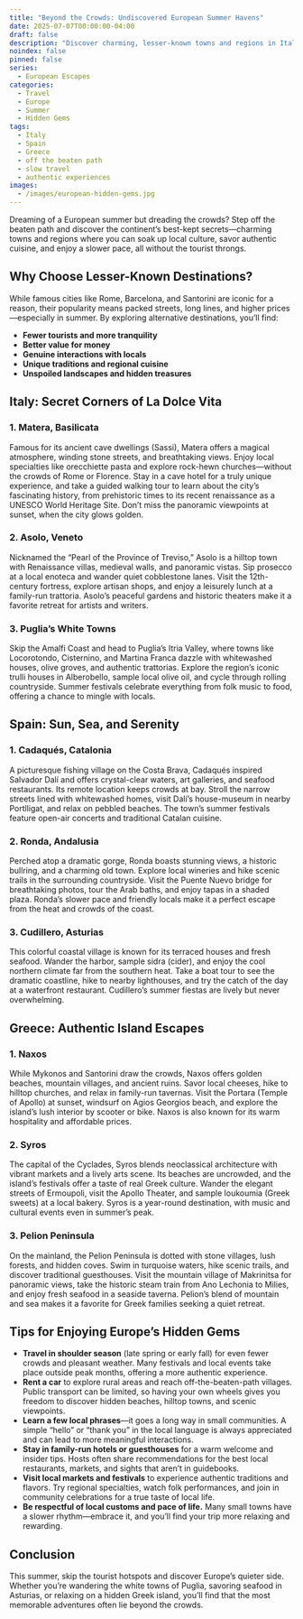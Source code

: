 ```yaml
---
title: "Beyond the Crowds: Undiscovered European Summer Havens"
date: 2025-07-07T00:00:00-04:00
draft: false
description: "Discover charming, lesser-known towns and regions in Italy, Spain, and Greece for a more authentic and peaceful European summer getaway."
noindex: false
pinned: false
series:
  - European Escapes
categories:
  - Travel
  - Europe
  - Summer
  - Hidden Gems
tags:
  - Italy
  - Spain
  - Greece
  - off the beaten path
  - slow travel
  - authentic experiences
images:
  - /images/european-hidden-gems.jpg
---
```


Dreaming of a European summer but dreading the crowds? Step off the beaten path and discover the continent’s best-kept secrets—charming towns and regions where you can soak up local culture, savor authentic cuisine, and enjoy a slower pace, all without the tourist throngs.

## Why Choose Lesser-Known Destinations?

While famous cities like Rome, Barcelona, and Santorini are iconic for a reason, their popularity means packed streets, long lines, and higher prices—especially in summer. By exploring alternative destinations, you’ll find:
- **Fewer tourists and more tranquility**
- **Better value for money**
- **Genuine interactions with locals**
- **Unique traditions and regional cuisine**
- **Unspoiled landscapes and hidden treasures**

## Italy: Secret Corners of La Dolce Vita

### 1. Matera, Basilicata
Famous for its ancient cave dwellings (Sassi), Matera offers a magical atmosphere, winding stone streets, and breathtaking views. Enjoy local specialties like orecchiette pasta and explore rock-hewn churches—without the crowds of Rome or Florence. Stay in a cave hotel for a truly unique experience, and take a guided walking tour to learn about the city’s fascinating history, from prehistoric times to its recent renaissance as a UNESCO World Heritage Site. Don’t miss the panoramic viewpoints at sunset, when the city glows golden.

### 2. Asolo, Veneto
Nicknamed the “Pearl of the Province of Treviso,” Asolo is a hilltop town with Renaissance villas, medieval walls, and panoramic vistas. Sip prosecco at a local enoteca and wander quiet cobblestone lanes. Visit the 12th-century fortress, explore artisan shops, and enjoy a leisurely lunch at a family-run trattoria. Asolo’s peaceful gardens and historic theaters make it a favorite retreat for artists and writers.

### 3. Puglia’s White Towns
Skip the Amalfi Coast and head to Puglia’s Itria Valley, where towns like Locorotondo, Cisternino, and Martina Franca dazzle with whitewashed houses, olive groves, and authentic trattorias. Explore the region’s iconic trulli houses in Alberobello, sample local olive oil, and cycle through rolling countryside. Summer festivals celebrate everything from folk music to food, offering a chance to mingle with locals.

## Spain: Sun, Sea, and Serenity

### 1. Cadaqués, Catalonia
A picturesque fishing village on the Costa Brava, Cadaqués inspired Salvador Dalí and offers crystal-clear waters, art galleries, and seafood restaurants. Its remote location keeps crowds at bay. Stroll the narrow streets lined with whitewashed homes, visit Dalí’s house-museum in nearby Portlligat, and relax on pebbled beaches. The town’s summer festivals feature open-air concerts and traditional Catalan cuisine.

### 2. Ronda, Andalusia
Perched atop a dramatic gorge, Ronda boasts stunning views, a historic bullring, and a charming old town. Explore local wineries and hike scenic trails in the surrounding countryside. Visit the Puente Nuevo bridge for breathtaking photos, tour the Arab baths, and enjoy tapas in a shaded plaza. Ronda’s slower pace and friendly locals make it a perfect escape from the heat and crowds of the coast.

### 3. Cudillero, Asturias
This colorful coastal village is known for its terraced houses and fresh seafood. Wander the harbor, sample sidra (cider), and enjoy the cool northern climate far from the southern heat. Take a boat tour to see the dramatic coastline, hike to nearby lighthouses, and try the catch of the day at a waterfront restaurant. Cudillero’s summer fiestas are lively but never overwhelming.

## Greece: Authentic Island Escapes

### 1. Naxos
While Mykonos and Santorini draw the crowds, Naxos offers golden beaches, mountain villages, and ancient ruins. Savor local cheeses, hike to hilltop churches, and relax in family-run tavernas. Visit the Portara (Temple of Apollo) at sunset, windsurf on Agios Georgios beach, and explore the island’s lush interior by scooter or bike. Naxos is also known for its warm hospitality and affordable prices.

### 2. Syros
The capital of the Cyclades, Syros blends neoclassical architecture with vibrant markets and a lively arts scene. Its beaches are uncrowded, and the island’s festivals offer a taste of real Greek culture. Wander the elegant streets of Ermoupoli, visit the Apollo Theater, and sample loukoumia (Greek sweets) at a local bakery. Syros is a year-round destination, with music and cultural events even in summer’s peak.

### 3. Pelion Peninsula
On the mainland, the Pelion Peninsula is dotted with stone villages, lush forests, and hidden coves. Swim in turquoise waters, hike scenic trails, and discover traditional guesthouses. Visit the mountain village of Makrinitsa for panoramic views, take the historic steam train from Ano Lechonia to Milies, and enjoy fresh seafood in a seaside taverna. Pelion’s blend of mountain and sea makes it a favorite for Greek families seeking a quiet retreat.

## Tips for Enjoying Europe’s Hidden Gems

- **Travel in shoulder season** (late spring or early fall) for even fewer crowds and pleasant weather. Many festivals and local events take place outside peak months, offering a more authentic experience.
- **Rent a car** to explore rural areas and reach off-the-beaten-path villages. Public transport can be limited, so having your own wheels gives you freedom to discover hidden beaches, hilltop towns, and scenic viewpoints.
- **Learn a few local phrases**—it goes a long way in small communities. A simple “hello” or “thank you” in the local language is always appreciated and can lead to more meaningful interactions.
- **Stay in family-run hotels or guesthouses** for a warm welcome and insider tips. Hosts often share recommendations for the best local restaurants, markets, and sights that aren’t in guidebooks.
- **Visit local markets and festivals** to experience authentic traditions and flavors. Try regional specialties, watch folk performances, and join in community celebrations for a true taste of local life.
- **Be respectful of local customs and pace of life.** Many small towns have a slower rhythm—embrace it, and you’ll find your trip more relaxing and rewarding.

## Conclusion

This summer, skip the tourist hotspots and discover Europe’s quieter side. Whether you’re wandering the white towns of Puglia, savoring seafood in Asturias, or relaxing on a hidden Greek island, you’ll find that the most memorable adventures often lie beyond the crowds.
